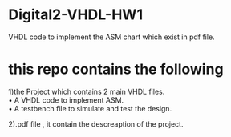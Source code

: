 # Digital2-VHDL-HW1
VHDL code to implement the ASM chart which exist in pdf file.  
  
    
# this repo contains the following  
1)the Project which contains 2 main VHDL files.  
   • A VHDL code to implement ASM.  
   • A testbench file to simulate and test the design.

2).pdf file , it contain the descreaption of the project.  


